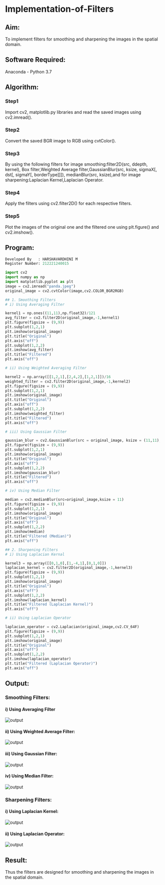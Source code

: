 # Implementation-of-Filters
## Aim:
To implement filters for smoothing and sharpening the images in the spatial domain.

## Software Required:
Anaconda - Python 3.7

## Algorithm:
### Step1
Import cv2, matplotlib.py libraries and read the saved images using cv2.imread().
</br> 

### Step2
Convert the saved BGR image to RGB using cvtColor().
</br> 

### Step3
By using the following filters for image smoothing:filter2D(src, ddepth, kernel), Box filter,Weighted Average filter,GaussianBlur(src, ksize, sigmaX[, dst[, sigmaY[, borderType]]]), medianBlur(src, ksize),and for image sharpening:Laplacian Kernel,Laplacian Operator.
</br> 

### Step4
Apply the filters using cv2.filter2D() for each respective filters.
</br> 

### Step5
Plot the images of the original one and the filtered one using plt.figure() and cv2.imshow().
</br> 


## Program:
```python
Developed By   : HARSHAVARDHINI M
Register Number: 212221240015

import cv2
import numpy as np
import matplotlib.pyplot as plt
image = cv2.imread("panda.jpeg")
original_image = cv2.cvtColor(image,cv2.COLOR_BGR2RGB)

## 1. Smoothing Filters
# i) Using Averaging Filter

kernel1 = np.ones((11,11),np.float32)/121
avg_filter = cv2.filter2D(original_image,-1,kernel1)
plt.figure(figsize = (9,9))
plt.subplot(1,2,1)
plt.imshow(original_image)
plt.title("Original")
plt.axis("off")
plt.subplot(1,2,2)
plt.imshow(avg_filter)
plt.title("Filtered")
plt.axis("off")

# ii) Using Weighted Averaging Filter

kernel2 = np.array([[1,2,1],[2,4,2],[1,2,1]])/16
weighted_filter = cv2.filter2D(original_image,-1,kernel2)
plt.figure(figsize = (9,9))
plt.subplot(1,2,1)
plt.imshow(original_image)
plt.title("Original")
plt.axis("off")
plt.subplot(1,2,2)
plt.imshow(weighted_filter)
plt.title("Filtered")
plt.axis("off")

# iii) Using Gaussian Filter

gaussian_blur = cv2.GaussianBlur(src = original_image, ksize = (11,11), sigmaX=0, sigmaY=0)
plt.figure(figsize = (9,9))
plt.subplot(1,2,1)
plt.imshow(original_image)
plt.title("Original")
plt.axis("off")
plt.subplot(1,2,2)
plt.imshow(gaussian_blur)
plt.title("Filtered")
plt.axis("off")

# iv) Using Median Filter

median = cv2.medianBlur(src=original_image,ksize = 11)
plt.figure(figsize = (9,9))
plt.subplot(1,2,1)
plt.imshow(original_image)
plt.title("Original")
plt.axis("off")
plt.subplot(1,2,2)
plt.imshow(median)
plt.title("Filtered (Median)")
plt.axis("off")

## 2. Sharpening Filters
# i) Using Laplacian Kernal

kernel3 = np.array([[0,1,0],[1,-4,1],[0,1,0]])
laplacian_kernel = cv2.filter2D(original_image,-1,kernel3)
plt.figure(figsize = (9,9))
plt.subplot(1,2,1)
plt.imshow(original_image)
plt.title("Original")
plt.axis("off")
plt.subplot(1,2,2)
plt.imshow(laplacian_kernel)
plt.title("Filtered (Laplacian Kernel)")
plt.axis("off")

# ii) Using Laplacian Operator

laplacian_operator = cv2.Laplacian(original_image,cv2.CV_64F)
plt.figure(figsize = (9,9))
plt.subplot(1,2,1)
plt.imshow(original_image)
plt.title("Original")
plt.axis("off")
plt.subplot(1,2,2)
plt.imshow(laplacian_operator)
plt.title("Filtered (Laplacian Operator)")
plt.axis("off")
```

## Output:
### Smoothing Filters:
#### i)  Using Averaging Filter
![output](./output1.png)
#### ii) Using Weighted Average Filter:
![output](./output2.png)
#### iii) Using Gaussian Filter:
![output](./output3.png)
#### iv) Using Median Filter:
![output](./output4.png)
### Sharpening Filters:
#### i) Using Laplacian Kernel:
![output](./output5.png)
#### ii) Using Laplacian Operator:
![output](./output6.png)


## Result:
Thus the filters are designed for smoothing and sharpening the images in the spatial domain.

